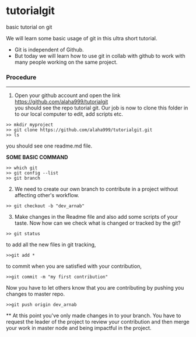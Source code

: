 # tutorialgit
basic tutorial on git

We will learn some basic usage of git in this ultra short tutorial.
- Git is independent of Github.
- But today we will learn how to use git in collab with github to work with many people working on the same project.

### Procedure
---
1. Open your github account and open the link https://github.com/alaha999/tutorialgit<br>
you should see the repo tutorial git. Our job is now to clone this folder in to our local computer to edit, add scripts etc.
```
>> mkdir myproject
>> git clone https://github.com/alaha999/tutorialgit.git
>> ls
```
you should see one readme.md file.

**SOME BASIC COMMAND**

```
>> which git
>> git config --list
>> git branch
```

2. We need to create our own branch to contribute in a project without affecting other's workflow.

```
>> git checkout -b "dev_arnab"
```

3. Make changes in the Readme file and also add some scripts of your taste.
Now how can we check what is changed or tracked by the git?

```
>> git status
```
to add all the new files in git tracking,

```
>>git add *
```

to commit when you are satisfied with your contribution,

```
>>git commit -m "my first contribution" 
```

Now you have to let others know that you are contributing by pushing you changes to master repo.

```
>>git push origin dev_arnab
```

** At this point you've only made changes in to your branch. You have to request the leader of the project to review your contribution and then merge your work in master node and being impactful in the project.








